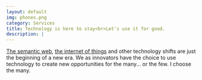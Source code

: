 ```yaml
---
layout: default
img: phones.png
category: Services
title: Technology is here to stay<br>Let's use it for good.
description: |
---
```

[The semantic web](http://www.w3.org/standards/semanticweb/), [the internet of things](https://en.wikipedia.org/wiki/Internet_of_Things) and other technology shifts are just the beginning of a new era. We as innovators have the choice to use technology to create new opportunities for the many... or the few. I choose the many. 